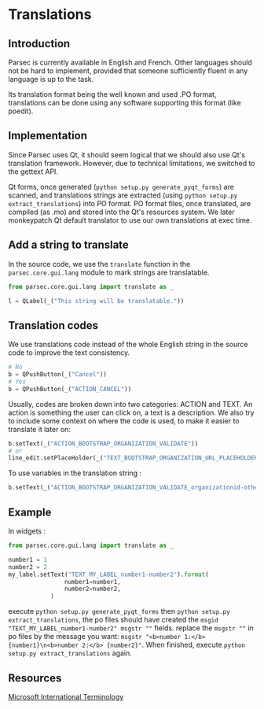 # Translations

## Introduction

Parsec is currently available in English and French. Other languages should not be hard to implement, provided that someone sufficiently fluent in any language is up to the task.

Its translation format being the well known and used .PO format, translations can be done using any software supporting this format (like poedit).

## Implementation

Since Parsec uses Qt, it should seem logical that we should also use Qt's translation framework. However, due to technical limitations, we switched to the gettext API.

Qt forms, once generated (`python setup.py generate_pyqt_forms`) are scanned, and translations strings are extracted (using `python setup.py extract_translations`) into PO format. PO format files, once translated, are compiled (as .mo) and stored into the Qt's resources system. We later monkeypatch Qt default translator to use our own translations at exec time.

## Add a string to translate

In the source code, we use the `translate` function in the `parsec.core.gui.lang` module to mark strings are translatable.

```python
from parsec.core.gui.lang import translate as _

l = QLabel(_("This string will be translatable."))
```

## Translation codes

We use translations code instead of the whole English string in the source code to improve the text consistency.

```python
# No
b = QPushButton(_("Cancel"))
# Yes
b = QPushButton(_("ACTION_CANCEL"))
```

Usually, codes are broken down into two categories: ACTION and TEXT. An action is something the user can click on, a text is a description. We also try to include some context on where the code is used, to make it easier to translate it later on:
```python
b.setText(_("ACTION_BOOTSTRAP_ORGANIZATION_VALIDATE"))
# or 
line_edit.setPlaceHolder(_("TEXT_BOOTSTRAP_ORGANIZATION_URL_PLACEHOLDER"))
```
To use variables in the translation string :
```python
b.setText(_("ACTION_BOOTSTRAP_ORGANIZATION_VALIDATE_organizationid-othervariable").format(organizationid=organization_id, othervariable=other_variable))
```
## Example

In widgets :
```python
from parsec.core.gui.lang import translate as _

number1 = 1
number2 = 2
my_label.setText("TEXT_MY_LABEL_number1-number2").format(
                number1=number1,
                number2=number2,
            )
```
execute `python setup.py generate_pyqt_forms` then `python setup.py extract_translations`, the po files should have created the `msgid "TEXT_MY_LABEL_number1-number2"
msgstr ""` fields.
replace the `msgstr ""` in po files by the message you want:
`msgstr "<b>number 1:</b> {number1}\n<b>number 2:</b> {number2}"`.
When finished, execute `python setup.py extract_translations` again.

## Resources

[Microsoft International Terminology](https://www.microsoft.com/en-us/language)